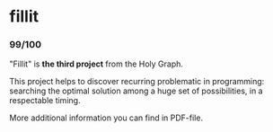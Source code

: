 # fillit

### 99/100

"Fillit" is **the third project** from the Holy Graph.

This project helps to discover recurring problematic in programming: searching the optimal solution among a huge set of possibilities, in a respectable timing.

More additional information you can find in PDF-file.
